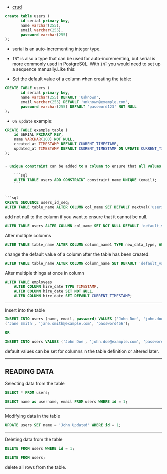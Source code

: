 - [crud](https://youtu.be/cnzka7kF5Zk?si=2vUGlr8IBdf3BhrJ&t=2127)

```sql
create table users (
       id serial primary key,
       name varchar(255),
       email varchar(255),
       password varchar(255)
);
```

- serial is an auto-incrementing integer type.
- `INT` is also a type that can be used for auto-incrementing, but serial is more commonly used in PostgreSQL. With `INT` you would need to set up a sequence manually.Like this:

- Set the default value of a column when creating the table:

```sql
CREATE TABLE users (
       id serial primary key,
       name varchar(255) DEFAULT 'Unknown',
       email varchar(255) DEFAULT 'unknown@example.com',
       password varchar(255) DEFAULT 'password123' NOT NULL
);
```

- `On update` example:

````sql
CREATE TABLE example_table (
    id SERIAL PRIMARY KEY,
    name VARCHAR(100) NOT NULL,
    created_at TIMESTAMP DEFAULT CURRENT_TIMESTAMP,
    updated_at TIMESTAMP DEFAULT CURRENT_TIMESTAMP ON UPDATE CURRENT_TIMESTAMP
);


- unique constraint can be added to a column to ensure that all values in the column are different.

    ```sql
    ALTER TABLE users ADD CONSTRAINT constraint_name UNIQUE (email);
    ```


```sql
CREATE SEQUENCE users_id_seq;
ALTER TABLE table_name ALTER COLUMN col_name SET DEFAULT nextval('users_id_seq');
````

add not null to the column if you want to ensure that it cannot be null.

```sql
ALTER TABLE users ALTER COLUMN col_name SET NOT NULL DEFAULT 'default_value';
```

Alter multiple columns

```sql
ALTER TABLE table_name ALTER COLUMN column_name1 TYPE new_data_type, ALTER COLUMN column_name2 TYPE new_data_type;
```

change the default value of a column after the table has been created:

```sql
ALTER TABLE table_name ALTER COLUMN column_name SET DEFAULT 'default_value';
```

Alter multiple things at once in column

```sql
ALTER TABLE employees
    ALTER COLUMN hire_date TYPE TIMESTAMP,
    ALTER COLUMN hire_date SET NOT NULL,
    ALTER COLUMN hire_date SET DEFAULT CURRENT_TIMESTAMP;
```

---

Insert into the table

```sql
INSERT INTO users (name, email, password) VALUES ('John Doe', 'john.doe@example.com', 'password123'),
('Jane Smith', 'jane.smith@example.com', 'password456');

OR

INSERT INTO users VALUES ('John Doe', 'john.doe@example.com', 'password123');
```

default values can be set for columns in the table definition or altered later.

---

## READING DATA

Selecting data from the table

```sql
SELECT * FROM users;
```

```sql
SELECT name as username, email FROM users WHERE id = 1;
```

---

Modifying data in the table

```sql
UPDATE users SET name = 'John Updated' WHERE id = 1;
```

---

Deleting data from the table

```sql
DELETE FROM users WHERE id = 1;
```

```sql
DELETE FROM users;
```

delete all rows from the table.

